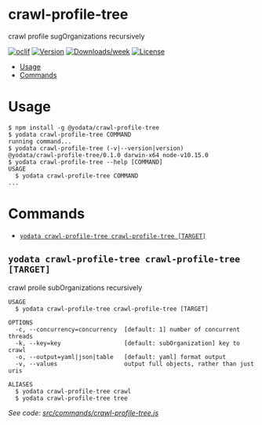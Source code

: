 crawl-profile-tree
==================

crawl profile sugOrganizations recursively

[![oclif](https://img.shields.io/badge/cli-oclif-brightgreen.svg)](https://oclif.io)
[![Version](https://img.shields.io/npm/v/crawl-profile-tree.svg)](https://npmjs.org/package/crawl-profile-tree)
[![Downloads/week](https://img.shields.io/npm/dw/crawl-profile-tree.svg)](https://npmjs.org/package/crawl-profile-tree)
[![License](https://img.shields.io/npm/l/crawl-profile-tree.svg)](https://github.com/dduran1967/crawl-profile-tree/blob/master/package.json)

<!-- toc -->
* [Usage](#usage)
* [Commands](#commands)
<!-- tocstop -->
# Usage
<!-- usage -->
```sh-session
$ npm install -g @yodata/crawl-profile-tree
$ yodata crawl-profile-tree COMMAND
running command...
$ yodata crawl-profile-tree (-v|--version|version)
@yodata/crawl-profile-tree/0.1.0 darwin-x64 node-v10.15.0
$ yodata crawl-profile-tree --help [COMMAND]
USAGE
  $ yodata crawl-profile-tree COMMAND
...
```
<!-- usagestop -->
# Commands
<!-- commands -->
* [`yodata crawl-profile-tree crawl-profile-tree [TARGET]`](#yodata-crawl-profile-tree-crawl-profile-tree-target)

## `yodata crawl-profile-tree crawl-profile-tree [TARGET]`

crawl proile subOrganizations recursively

```
USAGE
  $ yodata crawl-profile-tree crawl-profile-tree [TARGET]

OPTIONS
  -c, --concurrency=concurrency  [default: 1] number of concurrent threads
  -k, --key=key                  [default: subOrganization] key to crawl
  -o, --output=yaml|json|table   [default: yaml] format output
  -v, --values                   output full objects, rather than just uris

ALIASES
  $ yodata crawl-profile-tree crawl
  $ yodata crawl-profile-tree tree
```

_See code: [src/commands/crawl-profile-tree.js](https://github.com/Yodata/yodata/blob/v0.1.0/src/commands/crawl-profile-tree.js)_
<!-- commandsstop -->
